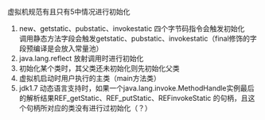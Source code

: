 虚拟机规范有且只有5中情况进行初始化
1. new、getstatic、pubstatic、invokestatic 四个字节码指令会触发初始化   
调用静态方法字段会触发getstatic、pubstatic、invokestatic（final修饰的字段预编译是会放入常量池）
1. java.lang.reflect 放射调用时进行初始化
1. 初始化某个类时，其父类还未初始化则先初始化父类
1. 虚拟机启动时用户执行的主类（main方法类）
1. jdk1.7 动态语言支持时，如果一个java.lang.invoke.MethodHandle实例最后的解析结果REF_getStatic、REF_putStatic、REFinvokeStatic 的句柄，且这个句柄所对应的类没有进行过初始化（？）
